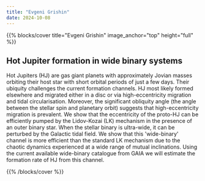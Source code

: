 ```yaml
---
title: "Evgeni Grishin"
date: 2024-10-08
---
```


{{% blocks/cover title="Evgeni Grishin" image_anchor="top" height="full" %}}

## Hot Jupiter formation in wide binary systems

Hot Jupiters (HJ) are gas giant planets with approximately Jovian masses orbiting their host star with short orbital periods of just a few days. Their ubiquity challenges the current formation channels. HJ most likely formed elsewhere and migrated either in a disc or via high-eccentricity migration and tidal circularisation. Moreover, the significant obliquity angle (the angle between the stellar spin and planetary orbit) suggests that high-eccentricity migration is prevalent. We show that the eccentricity of the proto-HJ can be efficiently pumped by the Lidov-Kozai (LK) mechanism in the presence of an outer binary star. When the stellar binary is ultra-wide, it can be perturbed by the Galactic tidal field. We show that this 'wide-binary' channel is more efficient than the standard LK mechanism due to the chaotic dynamics experienced at a wide range of mutual inclinations. Using the current available wide-binary catalogue from GAIA we will estimate the formation rate of HJ from this channel.

{{% /blocks/cover %}}
                    